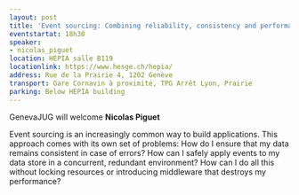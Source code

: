 ```yaml
---
layout: post
title: 'Event sourcing: Combining reliability, consistency and performance'
eventstartat: 18h30
speaker:
- nicolas_piguet
location: HEPIA salle B119
locationlink: https://www.hesge.ch/hepia/
address: Rue de la Prairie 4, 1202 Genève
transport: Gare Cornavin à proximité, TPG Arrêt Lyon, Prairie
parking: Below HEPIA building
---
```


GenevaJUG will welcome **Nicolas Piguet** 

Event sourcing is an increasingly common way to build applications. This approach comes with its own set of problems: 
How do I ensure that my data remains consistent in case of errors? 
How can I safely apply events to my data store in a concurrent, redundant environment? 
How can I do all this without locking resources or introducing middleware that destroys my performance?
